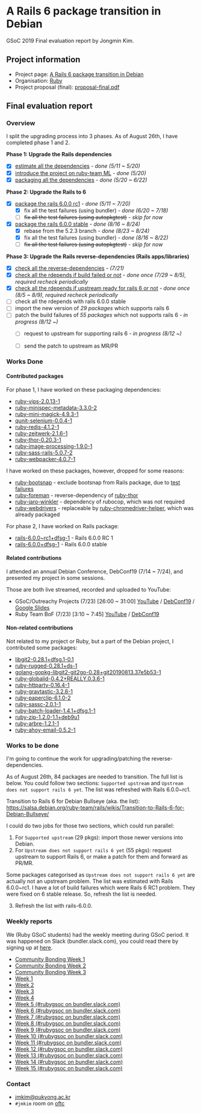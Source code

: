 # A Rails 6 package transition in Debian

GSoC 2019 Final evaluation report by Jongmin Kim.


## Project information
  - Project page: [A Rails 6 package transition in Debian](https://summerofcode.withgoogle.com/projects/#6363542624665600)
  - Organisation: [Ruby](https://summerofcode.withgoogle.com/organizations/5542255322988544/)
  - Project proposal (final): [proposal-final.pdf](https://github.com/jmkim/gsoc2019-pkg-rails/blob/gsoc2019/proposal/proposal-final.pdf)


## Final evaluation report

### Overview

I split the upgrading process into 3 phases. As of August 26th, I have completed phase 1 and 2.

**Phase 1: Upgrade the Rails dependencies**
  - [x] [estimate all the dependencies](https://wiki.debian.org/Teams/Ruby/Rails6/DependenciesTransition) *- done (5/11 ~ 5/20)*
  - [x] [introduce the project on ruby-team ML](https://lists.debian.org/debian-ruby/2019/05/msg00017.html) *- done (5/20)*
  - [x] [packaging all the dependencies](https://wiki.debian.org/Teams/Ruby/Rails6/DependenciesTransition) *- done (5/20 ~ 6/22)*

**Phase 2: Upgrade the Rails to 6**
  - [x] [package the rails 6.0.0 rc1](https://salsa.debian.org/jmkim-guest/rails) *- done (5/11 ~ 7/20)*
    - [x] fix all the test failures (using bundler) *- done (6/20 ~ 7/18)*
    - [ ] ~~fix all the test failures (using autopkgtest)~~ *- skip for now*
  - [x] [package the rails 6.0.0 stable](https://salsa.debian.org/ruby-team/rails/tree/transition-to-6) *- done (8/16 ~ 8/24)*
    - [x] rebase from the 5.2.3 branch *- done (8/23 ~ 8/24)*
    - [x] fix all the test failures (using bundler) *- done (8/16 ~ 8/22)*
    - [ ] ~~fix all the test failures (using autopkgtest)~~ *- skip for now*

**Phase 3: Upgrade the Rails reverse-dependencies (Rails apps/libraries)**
  - [x] [check all the reverse-dependencies](https://salsa.debian.org/ruby-team/rails/wikis/Transition-to-Rails-6-for-Debian-Bullseye/) *- (7/21)*
  - [x] [check all the rdepends if build failed or not](https://salsa.debian.org/ruby-team/rails/wikis/Transition-to-Rails-6-for-Debian-Bullseye/) *- done once (7/29 ~ 8/5), required recheck periodically*
  - [x] [check all the rdepends if upstream ready for rails 6 or not](https://salsa.debian.org/ruby-team/rails/wikis/Transition-to-Rails-6-for-Debian-Bullseye/) *- done once (8/5 ~ 8/9), required recheck periodically*
  - [ ] check all the rdepends with rails 6.0.0 stable
  - [ ] import the new version of *29 packages* which supports rails 6
  - [ ] patch the build failures of *55 packages* which not supports rails 6 *- in progress (8/12 ~)*
    - [ ] request to upstream for supporting rails 6 *- in progress (8/12 ~)*
    - [ ] send the patch to upstream as MR/PR


### Works Done

#### Contributed packages

For phase 1, I have worked on these packaging dependencies:

* [ruby-vips-2.0.13-1](https://salsa.debian.org/ruby-team/ruby-vips)
* [ruby-minispec-metadata-3.3.0-2](https://salsa.debian.org/ruby-team/ruby-minispec-metadata)
* [ruby-mini-magick-4.9.3-1](https://salsa.debian.org/ruby-team/ruby-mini-magick)
* [qunit-selenium-0.0.4-1](https://salsa.debian.org/ruby-team/qunit-selenium)
* [ruby-redis-4.1.2-1](https://salsa.debian.org/ruby-team/ruby-redis)
* [ruby-zeitwerk-2.1.6-1](https://salsa.debian.org/ruby-team/ruby-zeitwerk)
* [ruby-thor-0.20.3-1](https://salsa.debian.org/ruby-team/ruby-thor)
* [ruby-image-processing-1.9.0-1](https://salsa.debian.org/ruby-team/ruby-image-processing)
* [ruby-sass-rails-5.0.7-2](https://salsa.debian.org/ruby-team/ruby-sass-rails)
* [ruby-webpacker-4.0.7-1](https://salsa.debian.org/ruby-team/ruby-webpacker)

I have worked on these packages, however, dropped for some reasons:

* [ruby-bootsnap](https://salsa.debian.org/ruby-team/ruby-bootsnap) - exclude bootsnap from Rails package, due to [test failures](https://github.com/Shopify/bootsnap/issues/263)
* [ruby-foreman](https://salsa.debian.org/ruby-team/ruby-foreman) - reverse-dependency of [ruby-thor](https://salsa.debian.org/ruby-team/ruby-thor)
* [ruby-jaro-winkler](https://salsa.debian.org/jmkim-guest/ruby-jaro-winkler) - dependency of rubocop, which was not required
* [ruby-webdrivers](https://salsa.debian.org/jmkim-guest/ruby-webdrivers) - replaceable by [ruby-chromedriver-helper](https://salsa.debian.org/ruby-team/ruby-chromedriver-helper), which was already packaged

For phase 2, I have worked on Rails package:

* [rails-6.0.0~rc1+dfsg-1](https://salsa.debian.org/jmkim-guest/rails) - Rails 6.0.0 RC 1
* [rails-6.0.0+dfsg-1](https://salsa.debian.org/ruby-team/rails/tree/transition-to-6) - Rails 6.0.0 stable


#### Related contributions

I attended an annual Debian Conference, DebConf19 (7/14 ~ 7/24), and presented my project in some sessions.

Those are both live streamed, recorded and uploaded to YouTube:
* GSoC/Outreachy Projects (7/23) [26:00 ~ 31:00] [YouTube](https://youtu.be/tQEf5dbMudA?t=1560) / [DebConf19](https://debconf19.debconf.org/talks/113-gsocoutreachy-projects/) / [Google Slides](https://docs.google.com/presentation/d/1XkraFhVIds0k3ImGpChpwlwqqe132JZnQnvPZhRCTR0/edit?usp=sharing)
* Ruby Team BoF (7/23) [3:10 ~ 7:45] [YouTube](https://youtu.be/hAghpl_HA0g?t=190) / [DebConf19](https://debconf19.debconf.org/talks/44-ruby-team-bof/)


#### Non-related contributions

Not related to my project or Ruby, but a part of the Debian project, I contributed some packages:

* [libgit2-0.28.1+dfsg.1-0.1](https://salsa.debian.org/debian/libgit2)
* [ruby-rugged-0.28.1+ds-1](https://salsa.debian.org/ruby-team/ruby-rugged)
* [golang-gopkg-libgit2-git2go-0.28+git20190813.37e5b53-1](https://salsa.debian.org/go-team/packages/golang-gopkg-libgit2-git2go)
* [ruby-globalid-0.4.2+REALLY.0.3.6-1](https://salsa.debian.org/ruby-team/ruby-globalid/tree/buster)
* [ruby-httparty-0.16.4-1](https://salsa.debian.org/ruby-team/ruby-httparty)
* [ruby-gravtastic-3.2.6-1](https://salsa.debian.org/ruby-team/ruby-gravtastic)
* [ruby-paperclip-6.1.0-2](https://salsa.debian.org/ruby-team/ruby-paperclip)
* [ruby-sassc-2.0.1-1](https://salsa.debian.org/ruby-team/ruby-sassc)
* [ruby-batch-loader-1.4.1+dfsg.1-1](https://salsa.debian.org/ruby-team/ruby-batch-loader)
* [ruby-zip-1.2.0-1.1+deb9u1](https://salsa.debian.org/ruby-team/ruby-zip/tree/debian/stretch)
* [ruby-arbre-1.2.1-1](https://salsa.debian.org/jmkim-guest/ruby-arbre)
* [ruby-ahoy-email-0.5.2-1](https://salsa.debian.org/ruby-team/ruby-ahoy-email)


### Works to be done

I'm going to continue the work for upgrading/patching the reverse-dependencies.

As of August 26th, 84 packages are needed to transition. The full list is below. You could follow two sections: `Supported upstream` and `Upstream does not support rails 6 yet`. The list was refreshed with Rails 6.0.0~rc1.

Transition to Rails 6 for Debian Bullseye (aka. the list): https://salsa.debian.org/ruby-team/rails/wikis/Transition-to-Rails-6-for-Debian-Bullseye/

I could do two jobs for those two sections, which could run parallel:

1. For `Supported upstream` (29 pkgs): import those newer versions into Debian.
2. For `Upstream does not support rails 6 yet` (55 pkgs): request upstream to support Rails 6, or make a patch for them and forward as PR/MR.

Some packages categorised as `Upstream does not support rails 6 yet` are actually not an upstream problem.
The list was estimated with Rails 6.0.0~rc1. I have a lot of build failures which were Rails 6 RC1 problem. They were fixed on 6 stable release. So, refresh the list is needed.

3. Refresh the list with rails-6.0.0.


### Weekly reports

We (Ruby GSoC students) had the weekly meeting during GSoC period. It was happened on Slack (bundler.slack.com), you could read there by signing up at [here](https://slack.bundler.io/).

  * [Community Bonding Week 1](./weekly-report/cbp-week-1.md)
  * [Community Bonding Week 2](./weekly-report/cbp-week-2.md)
  * [Community Bonding Week 3](./weekly-report/cbp-week-3.md)
  * [Week 1](./weekly-report/week-1.md)
  * [Week 2](./weekly-report/week-2.md)
  * [Week 3](./weekly-report/week-3.md)
  * [Week 4](./weekly-report/week-4.md)
  * [Week 5 (#rubygsoc on bundler.slack.com)](https://bundler.slack.com/archives/C03TNNH59/p1560175030001400)
  * [Week 6 (#rubygsoc on bundler.slack.com)](https://bundler.slack.com/archives/C03TNNH59/p1560780043075000)
  * [Week 7 (#rubygsoc on bundler.slack.com)](https://bundler.slack.com/archives/C03TNNH59/p1561384926123800)
  * [Week 8 (#rubygsoc on bundler.slack.com)](https://bundler.slack.com/archives/C03TNNH59/p1561989820175400)
  * [Week 9 (#rubygsoc on bundler.slack.com)](https://bundler.slack.com/archives/C03TNNH59/p1562594539005000)
  * [Week 10 (#rubygsoc on bundler.slack.com)](https://bundler.slack.com/archives/C03TNNH59/p1563198909001700)
  * [Week 11 (#rubygsoc on bundler.slack.com)](https://bundler.slack.com/archives/C03TNNH59/p1563798952004600)
  * [Week 12 (#rubygsoc on bundler.slack.com)](https://bundler.slack.com/archives/C03TNNH59/p1564408945018700)
  * [Week 13 (#rubygsoc on bundler.slack.com)](https://bundler.slack.com/archives/C03TNNH59/p1565013753046500)
  * [Week 14 (#rubygsoc on bundler.slack.com)](https://bundler.slack.com/archives/C03TNNH59/p1565618538069800)
  * [Week 15 (#rubygsoc on bundler.slack.com)](https://bundler.slack.com/archives/C03TNNH59/p1566223120097100)


### Contact

* [jmkim@pukyong.ac.kr](mailto:jmkim@pukyong.ac.kr)
* `#jmkim` room on [oftc](https://webchat.oftc.net/?channels=%23jmkim)
